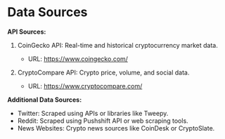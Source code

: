 # Data Sources

**API Sources:**
1. CoinGecko API: Real-time and historical cryptocurrency market data.
   - URL: https://www.coingecko.com/

2. CryptoCompare API: Crypto price, volume, and social data.
   - URL: https://www.cryptocompare.com/

**Additional Data Sources:**
- Twitter: Scraped using APIs or libraries like Tweepy.
- Reddit: Scraped using Pushshift API or web scraping tools.
- News Websites: Crypto news sources like CoinDesk or CryptoSlate.
